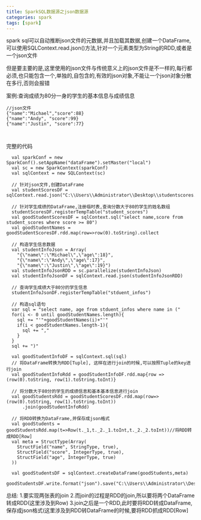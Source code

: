 ```yaml
---
title: SparkSQL数据源之json数据源
categories: spark  
tags: [spark]
---
```



spark sql可以自动推断json文件的元数据,并且加载其数据,创建一个DataFrame,可以使用SQLContext.read.json()方法,针对一个元素类型为String的RDD,或者是一个json文件

但是要主要的是,这里使用的json文件与传统意义上的json文件是不一样的,每行都必须,也只能包含一个,单独的,自包含的,有效的json对象,不能让一个json对象分散在多行,否则会报错

案例:查询成绩为80分一身的学生的基本信息与成绩信息

```
//json文件
{"name":"Michael","score":88}
{"name":"Andy", "score":99}
{"name":"Justin", "score":77}



```

完整的代码
```
  val sparkConf = new SparkConf().setAppName("dataFrame").setMaster("local")
  val sc = new SparkContext(sparkConf)
  val sqlContext = new SQLContext(sc)

  // 针对json文件,创建DataFrame
  val studentScoresDF = sqlContext.read.json("C:\\Users\\Administrator\\Desktop\\studentscores.json")

  // 针对学生成绩的DataFrame,注册临时表,查询分数大于80的学生的姓名数组
  studentScoresDF.registerTempTable("student_scores")
  val goodStudentScoresDF = sqlContext.sql("select name,score from student_scores where score >= 80")
  val goodStudentNames = goodStudentScoresDF.rdd.map(row=>row(0).toString).collect

  // 构造学生信息数据
  val studentInfoJson = Array(
    "{\"name\":\"Michael\",\"age\":18}",
    "{\"name\":\"Andy\",\"age\":17}",
    "{\"name\":\"Justin\",\"age\":19}")
  val studentInfoJsonRDD = sc.parallelize(studentInfoJson)
  val studentInfoJsonDF = sqlContext.read.json(studentInfoJsonRDD)

  // 查询学生成绩大于80分的学生信息
  studentInfoJsonDF.registerTempTable("stduent_infos")

  // 构造sql语句
  var sql = "select name, age from stduent_infos where name in ("
  for(i <- 0 until goodStudentNames.length){
    sql += "'"+goodStudentNames(i)+"'"
    if(i < goodStudentNames.length-1){
      sql += ","
    }
  }
  sql += ")"

  val goodStudentInfoDF = sqlContext.sql(sql)
  // 将DataFrame转换为RDD[Tuple], 这样在进行join的时候,可以按照Tuple的key进行join
  val goodStudentInfoRdd = goodStudentInfoDF.rdd.map{row => (row(0).toString, row(1).toString.toInt)}

  // 将分数大于80分的学生的成绩信息和基本基本信息进行join
  val goodStudentsRdd = goodStudentScoresDF.rdd.map(row=>(row(0).toString, row(1).toString.toInt))
      .join(goodStudentInfoRdd)

  // 将RDD转换为DataFrame,并保存成json格式
  val goodStudents = goodStudentsRdd.map(t=>Row(t._1,t._2._1.toInt,t._2._2.toInt))//将RDD转成RDD[Row]
  val meta = StructType(Array(
    StructField("name", StringType, true),
    StructField("score", IntegerType, true),
    StructField("age", IntegerType, true)
  ))

  val goodStudentsDF = sqlContext.createDataFrame(goodStudents,meta)
  goodStudentsDF.write.format("json").save("C:\\Users\\Administrator\\Desktop\\studentscores.json1")

```

总结:
1.要实现两张表的join
2.而join的过程是RDD的join,所以要将两个DataFrame转成RDD(这里涉及到Row)
3.join之后是一个RDD,此时要将RDD转成DataFrame,保存成json格式(这里涉及到RDD转DataFrame的时候,要将RDD抓成RDD[Row]

